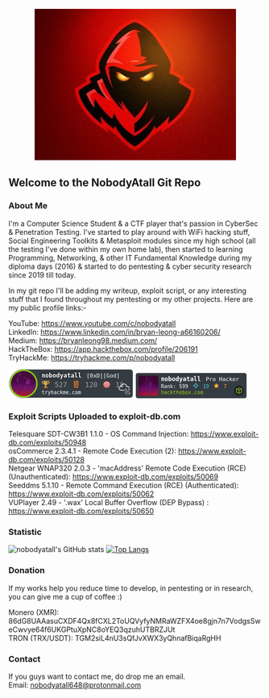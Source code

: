<p align="center">
  <img src="redteam2.jpg">
</p>

## Welcome to the NobodyAtall Git Repo

### About Me
I'm a Computer Science Student & a CTF player that's passion in CyberSec & Penetration Testing. I've started to play around with WiFi hacking stuff, Social Engineering Toolkits & Metasploit modules since my high school (all the testing I've done within my own home lab), then started to learning Programming, Networking, & other IT Fundamental Knowledge during my diploma days (2016) & started to do pentesting & cyber security research since 2019 till today. 

In my git repo I'll be adding my writeup, exploit script, or any interesting stuff that I found throughout my pentesting or my other projects. Here are my public profile links:-

YouTube: https://www.youtube.com/c/nobodyatall <br>
LinkedIn: https://www.linkedin.com/in/bryan-leong-a66160206/ <br>
Medium: https://bryanleong98.medium.com/ <br>
HackTheBox: https://app.hackthebox.com/profile/206191 <br>
TryHackMe: https://tryhackme.com/p/nobodyatall

![alt text](thm.png)
![alt text](206191.png)

### Exploit Scripts Uploaded to exploit-db.com
Telesquare SDT-CW3B1 1.1.0 - OS Command Injection: https://www.exploit-db.com/exploits/50948 <br>
osCommerce 2.3.4.1 - Remote Code Execution (2): https://www.exploit-db.com/exploits/50128  <br>
Netgear WNAP320 2.0.3 - 'macAddress' Remote Code Execution (RCE) (Unauthenticated): https://www.exploit-db.com/exploits/50069 <br>
Seeddms 5.1.10 - Remote Command Execution (RCE) (Authenticated): https://www.exploit-db.com/exploits/50062 <br>
VUPlayer 2.49 - '.wax' Local Buffer Overflow (DEP Bypass) : https://www.exploit-db.com/exploits/50650 <br>

### Statistic
![nobodyatall's GitHub stats](https://github-readme-stats.vercel.app/api?username=nobodyatall648&show_icons=true&theme=radical)
[![Top Langs](https://github-readme-stats.vercel.app/api/top-langs/?username=nobodyatall648&hide=html&theme=tokyonight&layout=compact)](https://github.com/anuraghazra/github-readme-stats)

### Donation
If my works help you reduce time to develop, in pentesting or in research, you can give me a cup of coffee :) 

Monero (XMR): 
86dG8UAAasuCXDF4Qx8fCXL2ToUQVyfyNMRaWZFX4oe8gjn7n7VodgsSweCwvye64f6UKGPtuXpNC8oYEQ3qzuhUTBRZJUt
<br>
TRON (TRX/USDT): 
TGM2siL4nU3sQfJvXWX3yQhnafBiqaRgHH

### Contact
If you guys want to contact me, do drop me an email. <br>
Email: nobodyatall648@protonmail.com
